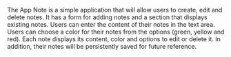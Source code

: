 The App Note is a simple application that will allow users to create, edit and delete notes. It has a form for adding notes and a section that displays existing notes.
Users can enter the content of their notes in the text area.
Users can choose a color for their notes from the options (green, yellow and red).
Each note displays its content, color and options to edit or delete it.
In addition, their notes will be persistently saved for future reference.
